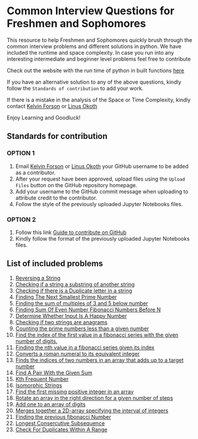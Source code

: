 # Common Interview Questions for Freshmen and Sophomores
This resource to help Freshmen and Sophomores quickly brush through the common interview problems and different solutions in python. We have included the runtime and space complexity. In case you run into any interesting intermediate and beginner level problems feel free to contribute 

Check out the website  with the run time of python in built functions [here](https://wiki.python.org/moin/TimeComplexity)    

If you have an alternative solution to any of the above questions, kindly follow the ```Standards of contribution``` to add your work.

If there is a mistake in the analysis of the Space or Time Complexity, kindly contact [Kelvin Forson](<mailto:KelvinForson2023@u.northwestern.edu>) or [Linus Okoth](<mailto:LinusOkoth2023@u.northwestern.edu>)

Enjoy Learning and Goodluck!


## Standards for contribution
### OPTION 1
  1. Email [Kelvin Forson](<mailto:KelvinForson2023@u.northwestern.edu>) or [Linus Okoth](<mailto:LinusOkoth2023@u.northwestern.edu>)
  your GitHub username to be added as a contributor.
  2. After your request have been approved, upload files using the ```Upload Files``` button on the GitHub repository homepage.
  3. Add your username to the GitHub commit message when uploading to attribute credit to the contributor.
  4. Follow the style of the previously uploaded Jupyter Notebooks files. 
  
### OPTION 2
  1. Follow this link [Guide to contribute on GitHub](https://codeburst.io/a-step-by-step-guide-to-making-your-first-github-contribution-5302260a2940)
  2. Kindly follow the format of the previously uploaded Jupyter Notebooks files.
  
## List of included problems
1. [Reversing a String](https://github.com/Ajuogaaz/Common-Interview-Questions-for-Freshmen-and-Sophomores/blob/master/CheckingIfInSubstring.ipynb)
2. [Checking if a string a substring of another string](https://github.com/Ajuogaaz/Common-Interview-Questions-for-Freshmen-and-Sophomores/blob/master/ReverseString(MicrosoftNewTechnologies%26GoogleSTEP).ipynb)
3. [Checking if there is a Duplicate letter in a string](https://github.com/Ajuogaaz/Common-Interview-Questions-for-Freshmen-and-Sophomores/blob/master/checkDuplicates.ipynb)
4. [Finding The Next Smallest Prime Number](https://github.com/Ajuogaaz/Common-Interview-Questions-for-Freshmen-and-Sophomores/blob/master/FindingTheNextPrimeNumber.ipynb)
5. [Finding the sum of multiples of 3 and 5 below number ](https://github.com/Ajuogaaz/Common-Interview-Questions-for-Freshmen-and-Sophomores/blob/master/Return%20Sum%20of%20all%20Multiples%20of%203%20and%205%20before%20the%20number%20n.ipynb)
6. [Finding Sum Of Even Number Fibonacci Numbers Before N](https://github.com/Ajuogaaz/Common-Interview-Questions-for-Freshmen-and-Sophomores/blob/master/SumOfEvenNumberFibonacciNumbersBeforeN.ipynb)
7. [Determine Whether Input Is A Happy Number](https://github.com/Ajuogaaz/Common-Interview-Questions-for-Freshmen-and-Sophomores/blob/master/DetermineWhetherInputIsAHappyNumber.ipynb)
8. [Checking if two strings are anagrams](https://github.com/Ajuogaaz/Common-Interview-Questions-for-Freshmen-and-Sophomores/blob/master/checkAnagram.ipynb)</br>
9. [Counting the prime numbers less than a given number](https://github.com/Ajuogaaz/Common-Interview-Questions-for-Freshmen-and-Sophomores/blob/master/countPrimes.ipynb)</br>
10. [Find the index of the first value in a fibonacci series with the given number of digits. ](https://github.com/Ajuogaaz/Common-Interview-Questions-for-Freshmen-and-Sophomores/blob/master/indexOfFibonacci.ipynb)</br>
11. [Finding the nth value in a fibonacci series given its index](https://github.com/Ajuogaaz/Common-Interview-Questions-for-Freshmen-and-Sophomores/blob/master/nthFibonacciIndex.ipynb)</br>
12. [Converts a roman numeral to its equivalent integer](https://github.com/Ajuogaaz/Common-Interview-Questions-for-Freshmen-and-Sophomores/blob/master/romanInteger.ipynb)
13. [Finds the indices of two numbers in an array that adds up to a target number](https://github.com/Ajuogaaz/Common-Interview-Questions-for-Freshmen-and-Sophomores/blob/master/twoSum.ipynb)
14. [Find A Pair With the Given Sum](https://github.com/Ajuogaaz/Common-Interview-Questions-for-Freshmen-and-Sophomores/blob/master/%20FindAPairWithGivenSum.ipynb)
15. [Kth Frequent Number](https://github.com/Ajuogaaz/Common-Interview-Questions-for-Freshmen-and-Sophomores/blob/master/%20KthFrequentNumber.ipynb)
16. [Isomorphic Strings](https://github.com/Ajuogaaz/Common-Interview-Questions-for-Freshmen-and-Sophomores/blob/master/IsomorphicStrings.ipynb)
17. [Find the first missing positive integer in an array](https://github.com/Ajuogaaz/Common-Interview-Questions-for-Freshmen-and-Sophomores/blob/master/firstMissingPosInt.ipynb)
18. [Rotate an array in the right direction for a given number of steps](https://github.com/Ajuogaaz/Common-Interview-Questions-for-Freshmen-and-Sophomores/blob/master/rotateArray.ipynb)
19. [Add one to an array of digits](https://github.com/Ajuogaaz/Common-Interview-Questions-for-Freshmen-and-Sophomores/blob/master/plusOne.ipynb)
20. [Merges together a 2D-array specifying the interval of integers](https://github.com/Ajuogaaz/Common-Interview-Questions-for-Freshmen-and-Sophomores/blob/master/mergeOverlappingIntervals.ipynb)
21. [Finding the previous fibonacci Number](https://github.com/Ajuogaaz/Common-Interview-Questions-for-Freshmen-and-Sophomores/blob/master/PreviousFibonacciNumber.ipynb)
22. [Longest Consercutive Subsequence](https://github.com/Ajuogaaz/Common-Interview-Questions-for-Freshmen-and-Sophomores/blob/master/LongestConsercutiveSubsequence.ipynb)
23. [Check For Duplicates Within A Range](https://github.com/Ajuogaaz/Common-Interview-Questions-for-Freshmen-and-Sophomores/blob/master/CheckforDuplicateswithinARange.ipynb)
